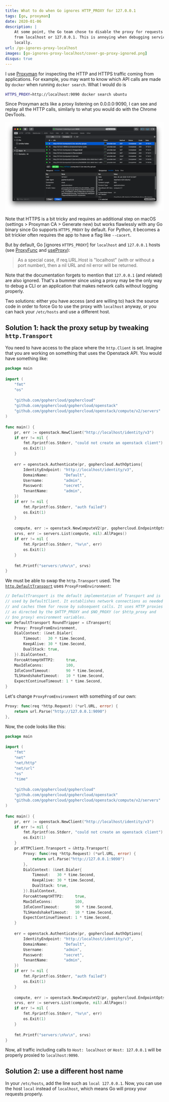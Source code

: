 ```yaml
---
title: What to do when Go ignores HTTP_PROXY for 127.0.0.1
tags: [go, proxyman]
date: 2020-01-06
description: |
    At some point, the Go team chose to disable the proxy for requests coming
    from localhost or 127.0.0.1. This is annoying when debugging services
    locally.
url: /go-ignores-proxy-localhost
images: [go-ignores-proxy-localhost/cover-go-proxy-ignored.png]
disqus: true
---
```


I use [Proxyman](https://proxyman.io) for inspecting the HTTP and HTTPS
traffic coming from applications. For example, you may want to know which
API calls are made by `docker` when running `docker search`. What I would
do is

```sh
HTTPS_PROXY=http://localhost:9090 docker search ubuntu
```

Since Proxyman acts like a proxy listening on 0.0.0.0:9090, I can see and
replay all the HTTP calls, similarly to what you would do with the Chrome
DevTools.

![Screenshot with macOS' Proxyman for a local Openstack instance](proxyman.png)

Note that HTTPS is a bit tricky and requires an additional step on macOS
(settings > Proxyman CA > Generate new) but works flawlessly with any Go
binary since Go supports `HTTPS_PROXY` by default. For Python, it becomes a
bit trickier often requires the app to have a flag like `--cacert`.

But by default, Go [ignores `HTTPS_PROXY`] for `localhost` and `127.0.0.1` hosts (see [ProxyFunc](https://godoc.org/golang.org/x/net/http/httpproxy#Config.ProxyFunc) and [useProxy](https://github.com/golang/net/blob/c0dbc17a35534bf2e581d7a942408dc936316da4/http/httpproxy/proxy.go#L172-L191)):

> As a special case, if req.URL.Host is "localhost" (with or without a port
> number), then a nil URL and nil error will be returned.

Note that the documentation forgets to mention that `127.0.0.1` (and
related) are also ignored. That's a bummer since using a proxy may be the
only way to debug a CLI or an application that makes network calls without
logging properly.

Two solutions: either you have access (and are willing to) hack the source
code in order to force Go to use the proxy with `localhost` anyway, or you
can hack your `/etc/hosts` and use a different host.

## Solution 1: hack the proxy setup by tweaking `http.Transport`

You need to have access to the place where the `http.Client` is set. Imagine that you are working on something that uses the Openstack API. You would have something like:

```go
package main

import (
	"fmt"
	"os"

	"github.com/gophercloud/gophercloud"
	"github.com/gophercloud/gophercloud/openstack"
	"github.com/gophercloud/gophercloud/openstack/compute/v2/servers"
)

func main() {
	pr, err := openstack.NewClient("http://localhost/identity/v3")
	if err != nil {
		fmt.Fprintf(os.Stderr, "could not create an openstack client")
		os.Exit(1)
	}

	err = openstack.Authenticate(pr, gophercloud.AuthOptions{
		IdentityEndpoint: "http://localhost/identity/v3",
		DomainName:       "Default",
		Username:         "admin",
		Password:         "secret",
		TenantName:       "admin",
	})
	if err != nil {
		fmt.Fprintf(os.Stderr, "auth failed")
		os.Exit(1)
	}

	compute, err := openstack.NewComputeV2(pr, gophercloud.EndpointOpts{Region: ""})
	srvs, err := servers.List(compute, nil).AllPages()
	if err != nil {
		fmt.Fprintf(os.Stderr, "%v\n", err)
		os.Exit(1)
	}

	fmt.Printf("servers:\n%v\n", srvs)
}
```

We must be able to swap the `http.Transport` used. The [`http.DefaultTransport`](https://golang.org/src/net/http/transport.go#L42) uses `ProxyFromEnvironment`:

```go
// DefaultTransport is the default implementation of Transport and is
// used by DefaultClient. It establishes network connections as needed
// and caches them for reuse by subsequent calls. It uses HTTP proxies
// as directed by the $HTTP_PROXY and $NO_PROXY (or $http_proxy and
// $no_proxy) environment variables.
var DefaultTransport RoundTripper = &Transport{
	Proxy: ProxyFromEnvironment,
	DialContext: (&net.Dialer{
		Timeout:   30 * time.Second,
		KeepAlive: 30 * time.Second,
		DualStack: true,
	}).DialContext,
	ForceAttemptHTTP2:     true,
	MaxIdleConns:          100,
	IdleConnTimeout:       90 * time.Second,
	TLSHandshakeTimeout:   10 * time.Second,
	ExpectContinueTimeout: 1 * time.Second,
}
```

Let's change `ProxyFromEnvironment` with something of our own:

```go
Proxy: func(req *http.Request) (*url.URL, error) {
    return url.Parse("http://127.0.0.1:9090")
},
```

Now, the code looks like this:

```go
package main

import (
	"fmt"
	"net"
	"net/http"
	"net/url"
	"os"
	"time"

	"github.com/gophercloud/gophercloud"
	"github.com/gophercloud/gophercloud/openstack"
	"github.com/gophercloud/gophercloud/openstack/compute/v2/servers"
)

func main() {
	pr, err := openstack.NewClient("http://localhost/identity/v3")
	if err != nil {
		fmt.Fprintf(os.Stderr, "could not create an openstack client")
		os.Exit(1)
	}
	pr.HTTPClient.Transport = &http.Transport{
		Proxy: func(req *http.Request) (*url.URL, error) {
			return url.Parse("http://127.0.0.1:9090")
		},
		DialContext: (&net.Dialer{
			Timeout:   30 * time.Second,
			KeepAlive: 30 * time.Second,
			DualStack: true,
		}).DialContext,
		ForceAttemptHTTP2:     true,
		MaxIdleConns:          100,
		IdleConnTimeout:       90 * time.Second,
		TLSHandshakeTimeout:   10 * time.Second,
		ExpectContinueTimeout: 1 * time.Second,
	}

	err = openstack.Authenticate(pr, gophercloud.AuthOptions{
		IdentityEndpoint: "http://localhost/identity/v3",
		DomainName:       "Default",
		Username:         "admin",
		Password:         "secret",
		TenantName:       "admin",
	})
	if err != nil {
		fmt.Fprintf(os.Stderr, "auth failed")
		os.Exit(1)
	}

	compute, err := openstack.NewComputeV2(pr, gophercloud.EndpointOpts{Region: ""})
	srvs, err := servers.List(compute, nil).AllPages()
	if err != nil {
		fmt.Fprintf(os.Stderr, "%v\n", err)
		os.Exit(1)
	}

	fmt.Printf("servers:\n%v\n", srvs)
}
```

Now, all traffic including calls to `Host: localhost` or `Host: 127.0.0.1`
will be properly proxied to `localhost:9090`.

## Solution 2: use a different host name

In your `/etc/hosts`, add the line such as `local 127.0.0.1`. Now, you can
use the host `local` instead of `localhost`, which means Go will proxy your
requests properly.

<!--
Join the discussion [on
Twitter](https://twitter.com/maelvls/status/1214242197119406080) or post a
message here
-->
